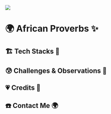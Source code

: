 ![]("showcase")

# **🌍 African Proverbs ✨**

## **🏗️ Tech Stacks 🚧**

## **😰 Challenges & Observations 👀**

## **💗 Credits 🍺**

## **☎️ Contact Me 🌍**
